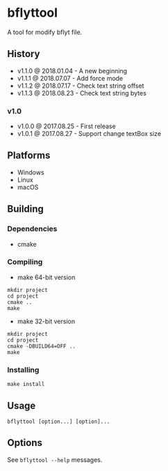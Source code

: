 # bflyttool

A tool for modify bflyt file.

## History

- v1.1.0 @ 2018.01.04 - A new beginning
- v1.1.1 @ 2018.07.07 - Add force mode
- v1.1.2 @ 2018.07.17 - Check text string offset
- v1.1.3 @ 2018.08.23 - Check text string bytes

### v1.0

- v1.0.0 @ 2017.08.25 - First release
- v1.0.1 @ 2017.08.27 - Support change textBox size

## Platforms

- Windows
- Linux
- macOS

## Building

### Dependencies

- cmake

### Compiling

- make 64-bit version
~~~
mkdir project
cd project
cmake ..
make
~~~

- make 32-bit version
~~~
mkdir project
cd project
cmake -DBUILD64=OFF ..
make
~~~

### Installing

~~~
make install
~~~

## Usage

~~~
bflyttool [option...] [option]...
~~~

## Options

See `bflyttool --help` messages.
